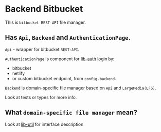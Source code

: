 # Backend Bitbucket

This is `bitbucket REST-API` file manager.

## Has `Api`, `Backend` and `AuthenticationPage`.

`Api` - wrapper for bitbucket `REST-API`.

`AuthenticationPage` is component for [lib-auth](https://github.com/netlify/netlify-cms/tree/master/packages/netlify-cms-lib-auth/README.md) login by:
- bitbucket
- netlify
- or custom bitbucket endpoint, from `config.backend`.

`Backend` is domain-specific file manager based on `Api` and `LargeMedia(LFS)`.

Look at tests or types for more info.

## What `domain-specific file manager` mean?

Look at [lib-util](https://github.com/netlify/netlify-cms/tree/master/packages/netlify-cms-lib-util/README.md) for interface description.
